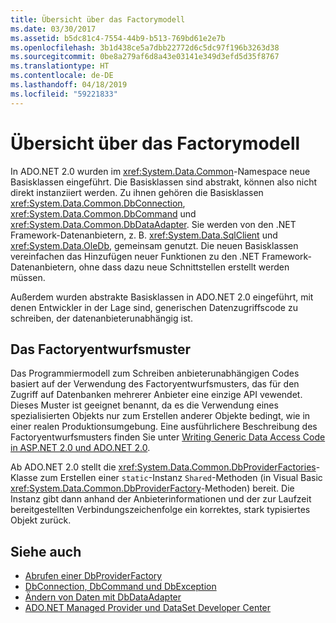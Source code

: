 ```yaml
---
title: Übersicht über das Factorymodell
ms.date: 03/30/2017
ms.assetid: b5dc81c4-7554-44b9-b513-769bd61e2e7b
ms.openlocfilehash: 3b1d438ce5a7dbb22772d6c5dc97f196b3263d38
ms.sourcegitcommit: 0be8a279af6d8a43e03141e349d3efd5d35f8767
ms.translationtype: HT
ms.contentlocale: de-DE
ms.lasthandoff: 04/18/2019
ms.locfileid: "59221833"
---
```

# <a name="factory-model-overview"></a>Übersicht über das Factorymodell
In ADO.NET 2.0 wurden im <xref:System.Data.Common>-Namespace neue Basisklassen eingeführt. Die Basisklassen sind abstrakt, können also nicht direkt instanziiert werden. Zu ihnen gehören die Basisklassen <xref:System.Data.Common.DbConnection>, <xref:System.Data.Common.DbCommand> und <xref:System.Data.Common.DbDataAdapter>. Sie werden von den .NET Framework-Datenanbietern, z. B. <xref:System.Data.SqlClient> und <xref:System.Data.OleDb>, gemeinsam genutzt. Die neuen Basisklassen vereinfachen das Hinzufügen neuer Funktionen zu den .NET Framework-Datenanbietern, ohne dass dazu neue Schnittstellen erstellt werden müssen.  
  
 Außerdem wurden abstrakte Basisklassen in ADO.NET 2.0 eingeführt, mit denen Entwickler in der Lage sind, generischen Datenzugriffscode zu schreiben, der datenanbieterunabhängig ist.  
  
## <a name="the-factory-design-pattern"></a>Das Factoryentwurfsmuster  
 Das Programmiermodell zum Schreiben anbieterunabhängigen Codes basiert auf der Verwendung des Factoryentwurfsmusters, das für den Zugriff auf Datenbanken mehrerer Anbieter eine einzige API vewendet. Dieses Muster ist geeignet benannt, da es die Verwendung eines spezialisierten Objekts nur zum Erstellen anderer Objekte bedingt, wie in einer realen Produktionsumgebung. Eine ausführlichere Beschreibung des Factoryentwurfsmusters finden Sie unter [Writing Generic Data Access Code in ASP.NET 2.0 und ADO.NET 2.0](https://go.microsoft.com/fwlink/?LinkId=55915).
  
 Ab ADO.NET 2.0 stellt die <xref:System.Data.Common.DbProviderFactories>-Klasse zum Erstellen einer `static`-Instanz `Shared`-Methoden (in Visual Basic <xref:System.Data.Common.DbProviderFactory>-Methoden) bereit. Die Instanz gibt dann anhand der Anbieterinformationen und der zur Laufzeit bereitgestellten Verbindungszeichenfolge ein korrektes, stark typisiertes Objekt zurück.  
  
## <a name="see-also"></a>Siehe auch

- [Abrufen einer DbProviderFactory](../../../../docs/framework/data/adonet/obtaining-a-dbproviderfactory.md)
- [DbConnection, DbCommand und DbException](../../../../docs/framework/data/adonet/dbconnection-dbcommand-and-dbexception.md)
- [Ändern von Daten mit DbDataAdapter](../../../../docs/framework/data/adonet/modifying-data-with-a-dbdataadapter.md)
- [ADO.NET Managed Provider und DataSet Developer Center](https://go.microsoft.com/fwlink/?LinkId=217917)
